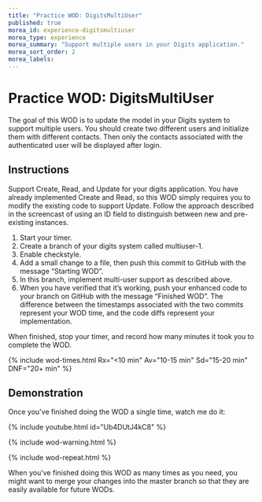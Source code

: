 ```yaml
---
title: "Practice WOD: DigitsMultiUser"
published: true
morea_id: experience-digitsmultiuser
morea_type: experience
morea_summary: "Support multiple users in your Digits application."
morea_sort_order: 2
morea_labels:
---
```


# Practice WOD: DigitsMultiUser

The goal of this WOD is to update the model in your Digits system to support multiple users. You should create two different users and initialize them with different contacts.  Then only the contacts associated with the authenticated user will be displayed after login.

## Instructions

 Support Create, Read, and Update for your digits application.  You have already implemented Create and Read, so this WOD simply requires you to modify the existing code to support Update. Follow the approach described in the screencast of using an ID field to distinguish between new and pre-existing instances.  

  1. Start your timer.
  2. Create a branch of your digits system called multiuser-1.
  3. Enable checkstyle.
  4. Add a small change to a file, then push this commit to GitHub with the message “Starting WOD”. 
  5. In this branch, implement multi-user support as described above.   
  6. When you have verified that it’s working, push your enhanced code to your branch on GitHub with the message “Finished WOD”.  The difference between the timestamps associated with the two commits represent your WOD time, and the code diffs represent your implementation.

When finished, stop your timer, and record how many minutes it took you to complete the WOD. 

{% include wod-times.html Rx="<10 min" Av="10-15 min" Sd="15-20 min" DNF="20+ min" %}

## Demonstration

Once you've finished doing the WOD a single time, watch me do it:

{% include youtube.html id="Ub4DUtJ4kC8" %}

{% include wod-warning.html %}

{% include wod-repeat.html %}

When you’ve finished doing this WOD as many times as you need, you might want to merge your changes into the master branch so that they are easily available for future WODs.





